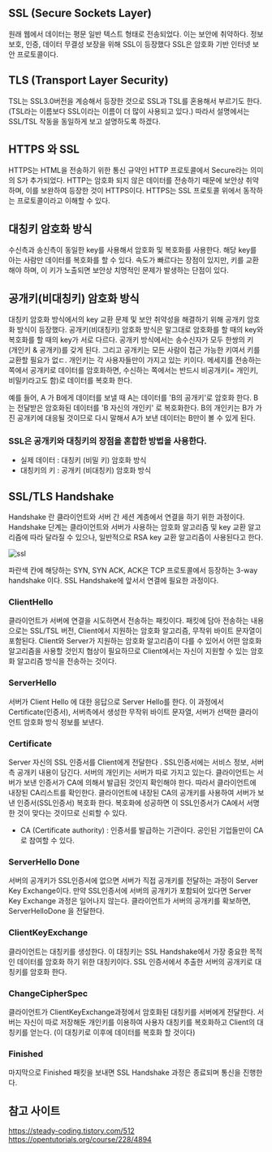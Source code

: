 ## SSL (Secure Sockets Layer)
원래 웹에서 데이터는 평문 일반 텍스트 형태로 전송되었다. 이는 보안에 취약하다. 정보 보호, 인증, 데이터 무결성 보장을 위해 SSL이 등장했다
SSL은 암호화 기반 인터넷 보안 프로토콜이다. 
  
## TLS (Transport Layer Security)
TSL는 SSL3.0버전을 계승해서 등장한 것으로 SSL과 TSL를 혼용해서 부르기도 한다. (TSL라는 이름보다 SSL이라는 이름이 더 많이 사용되고 있다.) 따라서 설명에서는 SSL/TSL 작동을 동일하게 보고 설명하도록 하겠다.
  
  
## HTTPS 와 SSL 
HTTPS는 HTML을 전송하기 위한 통신 규약인 HTTP 프로토콜에서 Secure라는 의미의 S가 추가되었다. HTTP는 암호화 되지 않은 데이터를 전송하기 때문에 보안상 취약하며, 이를 보완하여 등장한 것이 HTTPS이다. 
HTTPS는 SSL 프로토콜 위에서 동작하는 프로토콜이라고 이해할 수 있다.
  
## 대칭키 암호화 방식

수신측과 송신측이 동일한 key를 사용해서 암호화 및 복호화를 사용한다. 해당 key를 아는 사람만 데이터를 복호화를 할 수 있다. 
속도가 빠르다는 장점이 있지만, 키를 교환해야 하며, 이 키가 노출되면 보안상 치명적인 문제가 발생하는 단점이 있다.

## 공개키(비대칭키) 암호화 방식

대칭키 암호화 방식에서의 key 교환 문제 및 보안 취약성을 해결하기 위해 공개키 암호화 방식이 등장했다. 
공개키(비대칭키) 암호화 방식은 말그대로 암호화를 할 때의 key와 복호화를 할 때의 key가 서로 다르다. 
공개키 방식에서는 송수신자가 모두 한쌍의 키 (개인키 & 공개키)를 갖게 된다. 그리고 공개키는 모든 사람이 접근 가능한 키여서 키를 교환할 필요가 없ㄷ. 
개인키는 각 사용자들만이 가지고 있는 키이다. 
메세지를 전송하는 쪽에서 공개키로 데이터를 암호화하면, 수신하는 쪽에서는 반드시 비공개키(= 개인키, 비밀키라고도 함)로 데이터를 복호화 한다.

예를 들어, A 가 B에게 데이터를 보낼 때 A는 데이터를 'B의 공개키'로 암호화 한다. B는 전달받은 암호화된 데이터를 'B 자신의 개인키' 로 복호화한다. B의 개인키는 B가 가진 공개키에 대응될 것이므로 다시 말해서 A가 보낸 데이터는 B만이 볼 수 있게 된다. 


### SSL은 공개키와 대칭키의 장점을 혼합한 방법을 사용한다. 

- 실제 데이터 : 대칭키 (비밀 키) 암호화 방식
- 대칭키의 키 : 공개키 (비대칭키) 암호화 방식

## SSL/TLS Handshake

Handshake 란 클라이언트와 서버 간 세션 계층에서 연결을 하기 위한 과정이다. 
Handshake 단계는 클라이언트와 서버가 사용하는 암호화 알고리즘 및 key 교환 알고리즘에 따라 달라질 수 있으나, 일반적으로 RSA key 교환 알고리즘이 사용된다고 한다.

![ssl](https://user-images.githubusercontent.com/41604678/218295736-d4b82459-3fec-4b04-9bac-af0a58d999dd.png)

파란색 칸에 해당하는 SYN, SYN ACK, ACK은 TCP 프로토콜에서 등장하는 3-way handshake 이다. SSL Handshake에 앞서서 연결에 필요한 과정이다.

### ClientHello  

클라이언트가 서버에 연결을 시도하면서 전송하는 패킷이다. 
패킷에 담아 전송하는 내용으로는 SSL/TSL 버전, Client에서 지원하는 암호화 알고리즘, 무작위 바이트 문자열이 포함된다. 
Client와 Server가 지원하는 암호화 알고리즘이 다를 수 있어서 어떤 암호화 알고리즘을 사용할 것인지 협상이 필요하므로 Client에서는 자신이 지원할 수 있는 암호화 알고리즘 방식을 전송하는 것이다.  

### ServerHello 
서버가 Client Hello 에 대한 응답으로 Server Hello를 한다. 이 과정에서 Certificate(인증서), 서버측에서 생성한 무작위 바이트 문자열, 서버가 선택한 클라이언트 암호화 방식 정보를 보낸다. 

### Certificate
Server 자신의 SSL 인증서를 Client에게 전달한다 . SSL인증서에는 서비스 정보, 서버측 공개키 내용이 담긴다.  서버의 개인키는 서버가 따로 가지고 있는다.
클라이언트는 서버가 보낸 인증서가 CA에 의해서 발급된 것인지 확인해야 한다. 따라서 클라이언트에 내장된 CA리스트를 확인한다. 
클라이언트에 내장된 CA의 공개키를 사용하여 서버가 보낸 인증서(SSL인증서) 복호화 한다. 복호화에 성공하면 이 SSL인증서가 CA에서 서명한 것이 맞다는 것이므로 신뢰할 수 있다. 

- CA (Certificate authority) : 인증서를 발급하는 기관이다. 공인된 기업들만이 CA로 참여할 수 있다.   
   
### ServerHello Done

서버의 공개키가 SSL인증서에 없으면 서버가 직접 공개키를 전달하는 과정이 Server Key Exchange이다. 만약 SSL인증서에 서버의 공개키가 포함되어 있다면 Server Key Exchange 과정은 일어나지 않는다. 
클라이언트가 서버의 공개키를 확보하면, ServerHelloDone 을 전달한다.

### ClientKeyExchange

클라이언트는 대칭키를 생성한다. 이 대칭키는 SSL Handshake에서 가장 중요한 목적인 데이터를 암호화 하기 위한 대칭키이다. 
SSL 인증서에서 추출한 서버의 공개키로 대칭키를 암호화 한다.  

### ChangeCipherSpec

클라이언트가 ClientKeyExchange과정에서 암호화된 대칭키를 서버에게 전달한다. 
서버는 자신이 따로 저장해둔 개인키를 이용하여 사용자 대칭키를 복호화하고 Client의 대칭키를 얻는다. (이 대칭키로 이후에 데이터를 복호화 할 것이다)  

### Finished 

마지막으로 Finished 패킷을 보내면 SSL Handshake 과정은 종료되며 통신을 진행한다.



    
   
참고 사이트 
-----
https://steady-coding.tistory.com/512   
https://opentutorials.org/course/228/4894

